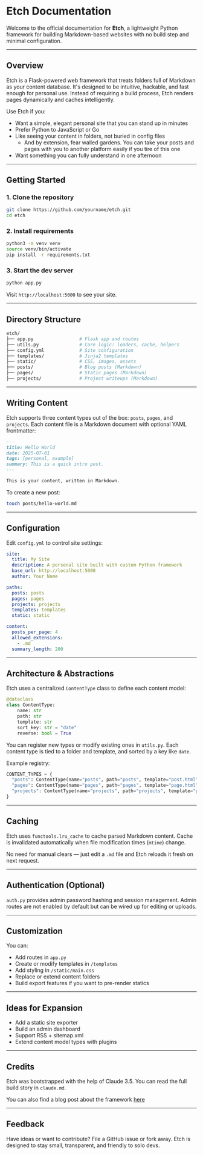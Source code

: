 # Etch Documentation

Welcome to the official documentation for **Etch**, a lightweight Python framework for building Markdown-based websites with no build step and minimal configuration.

---

## Overview

Etch is a Flask-powered web framework that treats folders full of Markdown as your content database. It's designed to be intuitive, hackable, and fast enough for personal use. Instead of requiring a build process, Etch renders pages dynamically and caches intelligently.

Use Etch if you:

* Want a simple, elegant personal site that you can stand up in minutes
* Prefer Python to JavaScript or Go
* Like seeing your content in folders, not buried in config files
  * And by extension, fear walled gardens. You can take your posts and pages with you to another platform easily if you tire of this one
* Want something you can fully understand in one afternoon

---

## Getting Started

### 1. Clone the repository

```bash
git clone https://github.com/yourname/etch.git
cd etch
```

### 2. Install requirements

```bash
python3 -m venv venv
source venv/bin/activate
pip install -r requirements.txt
```

### 3. Start the dev server

```bash
python app.py
```

Visit `http://localhost:5000` to see your site.

---

## Directory Structure

```bash
etch/
├── app.py                 # Flask app and routes
├── utils.py               # Core logic: loaders, cache, helpers
├── config.yml             # Site configuration
├── templates/             # Jinja2 templates
├── static/                # CSS, images, assets
├── posts/                 # Blog posts (Markdown)
├── pages/                 # Static pages (Markdown)
├── projects/              # Project writeups (Markdown)
```

---

## Writing Content

Etch supports three content types out of the box: `posts`, `pages`, and `projects`. Each content file is a Markdown document with optional YAML frontmatter:

```markdown
---
title: Hello World
date: 2025-07-01
tags: [personal, example]
summary: This is a quick intro post.
---

This is your content, written in Markdown.
```

To create a new post:

```bash
touch posts/hello-world.md
```

---

## Configuration

Edit `config.yml` to control site settings:

```yaml
site:
  title: My Site
  description: A personal site built with custom Python framework
  base_url: http://localhost:5000
  author: Your Name

paths:
  posts: posts
  pages: pages
  projects: projects
  templates: templates
  static: static

content:
  posts_per_page: 4
  allowed_extensions:
    - .md
  summary_length: 200
```

---

## Architecture & Abstractions

Etch uses a centralized `ContentType` class to define each content model:

```python
@dataclass
class ContentType:
    name: str
    path: str
    template: str
    sort_key: str = "date"
    reverse: bool = True
```

You can register new types or modify existing ones in `utils.py`. Each content type is tied to a folder and template, and sorted by a key like `date`.

Example registry:

```python
CONTENT_TYPES = {
  "posts": ContentType(name="posts", path="posts", template="post.html"),
  "pages": ContentType(name="pages", path="pages", template="page.html", reverse=False),
  "projects": ContentType(name="projects", path="projects", template="project.html"),
}
```

---

## Caching

Etch uses `functools.lru_cache` to cache parsed Markdown content. Cache is invalidated automatically when file modification times (`mtime`) change.

No need for manual clears — just edit a `.md` file and Etch reloads it fresh on next request.

---

## Authentication (Optional)

`auth.py` provides admin password hashing and session management. Admin routes are not enabled by default but can be wired up for editing or uploads.

---

## Customization

You can:

* Add routes in `app.py`
* Create or modify templates in `/templates`
* Add styling in `/static/main.css`
* Replace or extend content folders
* Build export features if you want to pre-render statics

---

## Ideas for Expansion

* Add a static site exporter
* Build an admin dashboard
* Support RSS + sitemap.xml
* Extend content model types with plugins

---

## Credits

Etch was bootstrapped with the help of Claude 3.5. You can read the full build story in `claude.md`.

You can also find a blog post about the framework [here](https://rgk.io/posts/built-by-claude)

---

## Feedback

Have ideas or want to contribute? File a GitHub issue or fork away. Etch is designed to stay small, transparent, and friendly to solo devs.

